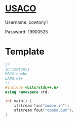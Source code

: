 # [USACO](https://train.usaco.org/usacogate)
Username: cowtony1

Password: 19900525

# Template

```c++
/*
ID:cowtony1
PROG:combo
LANG:C++
*/
#include <bits/stdc++.h>
using namespace std;

int main() {
	ifstream fin("combo.in");
    ofstream fout("combo.out");
}
```
